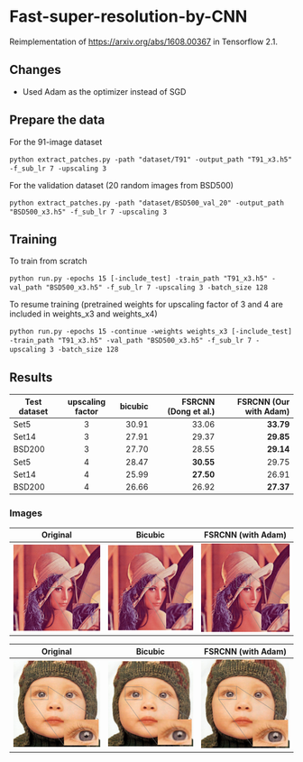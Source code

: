 # Fast-super-resolution-by-CNN

Reimplementation of https://arxiv.org/abs/1608.00367 in Tensorflow 2.1. 

## Changes
  * Used Adam as the optimizer instead of SGD

## Prepare the data
For the 91-image dataset
```
python extract_patches.py -path "dataset/T91" -output_path "T91_x3.h5" -f_sub_lr 7 -upscaling 3
```

For the validation dataset (20 random images from BSD500)
```
python extract_patches.py -path "dataset/BSD500_val_20" -output_path "BSD500_x3.h5" -f_sub_lr 7 -upscaling 3
```


## Training
To train from scratch 
```
python run.py -epochs 15 [-include_test] -train_path "T91_x3.h5" -val_path "BSD500_x3.h5" -f_sub_lr 7 -upscaling 3 -batch_size 128
```
To resume training (pretrained weights for upscaling factor of 3 and 4 are included in weights_x3 and weights_x4)
```
python run.py -epochs 15 -continue -weights weights_x3 [-include_test] -train_path "T91_x3.h5" -val_path "BSD500_x3.h5" -f_sub_lr 7 -upscaling 3 -batch_size 128 
```




## Results

| Test dataset        | upscaling factor | bicubic | FSRCNN (Dong et al.)  | FSRCNN (Our with Adam)  |
| ------------- |:-------------:|-------------:|-------------:| -----:|
| Set5      | 3 | 30.91 | 33.06 | **33.79** |
| Set14     | 3 | 27.91 | 29.37 | **29.85** |
| BSD200    | 3 | 27.70 | 28.55 | **29.14** |
| Set5      | 4 | 28.47 | **30.55** | 29.75 |
| Set14     | 4 | 25.99 | **27.50** | 26.91 |
| BSD200    | 4 | 26.66 | 26.92 | **27.37** |

### Images
Original                   | Bicubic                   | FSRCNN (with Adam)
:-------------------------:|:-------------------------:|:-------------------------:
![](results/hr_result_lenna.png)   |  ![](results/bicubic_result_lenna.png) | ![](results/pred_result_lenna.png)

Original                   | Bicubic                   | FSRCNN (with Adam)
:-------------------------:|:-------------------------:|:-------------------------:
![](results/hr_result_baby.png)   |  ![](results/bicubic_result_baby.png) | ![](results/pred_result_baby.png)
